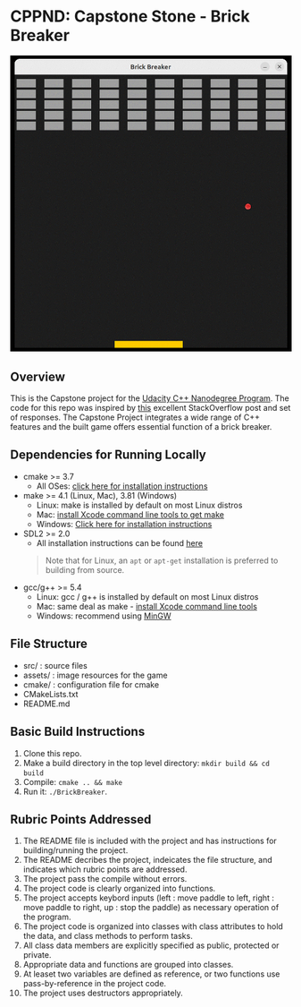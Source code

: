 # CPPND: Capstone Stone - Brick Breaker

<img src="assets/brick_breaker.gif"/>

## Overview
This is the Capstone project for the [Udacity C++ Nanodegree Program](https://www.udacity.com/course/c-plus-plus-nanodegree--nd213). The code for this repo was inspired by [this](https://codereview.stackexchange.com/questions/212296/snake-game-in-c-with-sdl) excellent StackOverflow post and set of responses.
The Capstone Project integrates a wide range of C++ features and the built game offers essential function of a brick breaker.  

## Dependencies for Running Locally
* cmake >= 3.7
  * All OSes: [click here for installation instructions](https://cmake.org/install/)
* make >= 4.1 (Linux, Mac), 3.81 (Windows)
  * Linux: make is installed by default on most Linux distros
  * Mac: [install Xcode command line tools to get make](https://developer.apple.com/xcode/features/)
  * Windows: [Click here for installation instructions](http://gnuwin32.sourceforge.net/packages/make.htm)
* SDL2 >= 2.0
  * All installation instructions can be found [here](https://wiki.libsdl.org/Installation)
  >Note that for Linux, an `apt` or `apt-get` installation is preferred to building from source. 
* gcc/g++ >= 5.4
  * Linux: gcc / g++ is installed by default on most Linux distros
  * Mac: same deal as make - [install Xcode command line tools](https://developer.apple.com/xcode/features/)
  * Windows: recommend using [MinGW](http://www.mingw.org/)

## File Structure
* src/ : source files
* assets/ : image resources for the game 
* cmake/ : configuration file for cmake
* CMakeLists.txt  
* README.md 

## Basic Build Instructions

1. Clone this repo.
2. Make a build directory in the top level directory: `mkdir build && cd build`
3. Compile: `cmake .. && make`
4. Run it: `./BrickBreaker`.


## Rubric Points Addressed
1. The README file is included with the project and has instructions for building/running the project.  
2. The README decribes the project, indeicates the file structure, and indicates which rubric points are addressed.
3. The project pass the compile without errors. 
4. The project code is clearly organized into functions. 
5. The project accepts keybord inputs (left : move paddle to left, right : move paddle to right, up : stop the paddle) as necessary operation of the program.
6. The project code is organized into classes with class attributes to hold the data, and class methods to perform tasks.
7. All class data members are explicitly specified as public, protected or private.
8. Appropriate data and functions are grouped into classes.
9. At leaset two variables are defined as reference, or two functions use pass-by-reference in the project code.
10. The project uses destructors appropriately.




